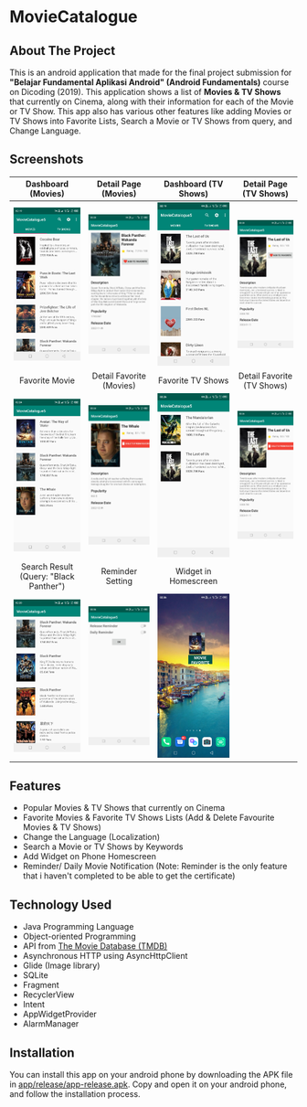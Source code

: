 # MovieCatalogue

## About The Project
This is an android application that made for the final project submission for **"Belajar Fundamental Aplikasi Android" (Android Fundamentals)** course on Dicoding (2019). This application shows a list of **Movies & TV Shows** that currently on Cinema, along with their information for each of the Movie or TV Show. This app also has various other features like adding Movies or TV Shows into Favorite Lists, Search a Movie or TV Shows from query, and Change Language.

## Screenshots
Dashboard (Movies) | Detail Page (Movies) | Dashboard (TV Shows) | Detail Page (TV Shows)
:-------------------------:|:-------------------------:|:-------------------------:|:-------------------------:
![Screenshot 1](Screenshots/Screenshot_20230323-021952.jpg)  |  ![Screenshot 3](Screenshots/Screenshot_20230323-022013.jpg)  |  ![Screenshot 2](Screenshots/Screenshot_20230323-021958.jpg)  |  ![Screenshot 4](Screenshots/Screenshot_20230323-022023.jpg)
Favorite Movie | Detail Favorite (Movies) | Favorite TV Shows | Detail Favorite (TV Shows)
![Screenshot 1](Screenshots/Screenshot_20230323-022407.jpg)  |  ![Screenshot 2](Screenshots/Screenshot_20230323-022420.jpg)  |  ![Screenshot 3](Screenshots/Screenshot_20230323-022622.jpg)  |  ![Screenshot 4](Screenshots/Screenshot_20230323-022636.jpg)
Search Result (Query: "Black Panther") | Reminder Setting | Widget in Homescreen
![Screenshot 1](Screenshots/Screenshot_20230323-022059.jpg)  |  ![Screenshot 2](Screenshots/Screenshot_20230323-023620.jpg)  |  ![Screenshot 3](Screenshots/Screenshot_20230323-023604.jpg)

## Features
* Popular Movies & TV Shows that currently on Cinema
* Favorite Movies & Favorite TV Shows Lists (Add & Delete Favourite Movies & TV Shows)
* Change the Language (Localization)
* Search a Movie or TV Shows by Keywords
* Add Widget on Phone Homescreen
* Reminder/ Daily Movie Notification (Note: Reminder is the only feature that i haven't completed to be able to get the certificate)

## Technology Used
* Java Programming Language
* Object-oriented Programming
* API from [The Movie Database (TMDB)](http://api.themoviedb.org/)
* Asynchronous HTTP using AsyncHttpClient
* Glide (Image library)
* SQLite
* Fragment
* RecyclerView
* Intent
* AppWidgetProvider
* AlarmManager

## Installation

You can install this app on your android phone by downloading the APK file in [app/release/app-release.apk](app/release/app-release.apk). Copy and open it on your android phone, and follow the installation process.
